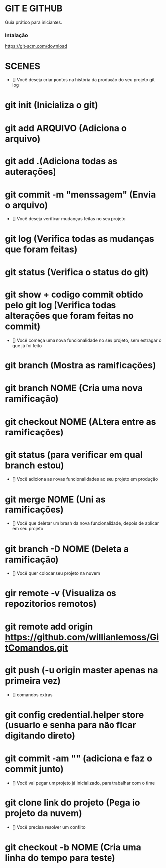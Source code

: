 # GIT E GITHUB

Guia prático para iniciantes.

### Intalação

https://git-scm.com/download

# SCENES

- [] Você deseja criar pontos na história da produção do seu projeto
git log

# git init (Inicializa o git)
# git add ARQUIVO (Adiciona o arquivo)
# git add .(Adiciona todas as auterações)
# git commit -m "menssagem" (Envia o arquivo)

- [] Você deseja verificar mudanças feitas no seu projeto

# git log (Verifica todas as mudanças que foram feitas)
# git status (Verifica o status do git)
# git show + codigo commit obtido pelo git log (Verifica todas alterações que foram feitas no commit) 


- [] Você começa uma nova funcionalidade  no seu projeto, sem estragar o que já foi feito

# git branch (Mostra as ramificações)
# git branch NOME (Cria uma nova ramificação)
# git checkout NOME (ALtera entre as ramificações)
# git status (para verificar em qual branch estou)

- [] Você adiciona as novas  funcionalidades ao seu projeto em produção 

# git merge NOME (Uni as ramificações)

- [] Você que deletar um brash da nova funcionalidade, depois  de aplicar  em seu projeto

# git branch -D NOME (Deleta a ramificação)

- [] Você quer colocar seu projeto na nuvem

# gir remote -v (Visualiza os repozitorios remotos)
# git remote add origin https://github.com/willianlemoss/GitComandos.git
# git push (-u origin master apenas na primeira vez)

- [] comandos extras
# git config credential.helper store (usuario e senha para não ficar digitando direto)
# git commit -am "" (adiciona e faz o commit junto)

- [] Você vai pegar um projeto já inicializado, para trabalhar com o time

# git clone link do projeto (Pega io projeto da nuvem)

- [] Você precisa resolver um conflito
# git checkout -b NOME (Cria uma linha do tempo para teste)